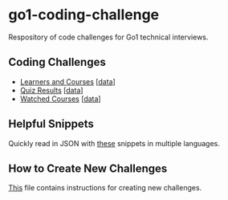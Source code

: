 # go1-coding-challenge
Respository of code challenges for Go1 technical interviews. 


## Coding Challenges

- [Learners and Courses](./learners-and-courses/learners-and-courses.md) [[data](./learners-and-courses/learners-and-courses.data.md)]
- [Quiz Results](./quiz-results/quiz-results.md) [[data](./quiz-results/quiz-results.data.md)]
- [Watched Courses](./watched-courses/watched-courses.md) [[data](./watched-courses/watched-courses.data.md)]

## Helpful Snippets

Quickly read in JSON with [these](json-import-examples.md) snippets in multiple languages.

## How to Create New Challenges

[This](HOWTO.md) file contains instructions for creating new challenges.

